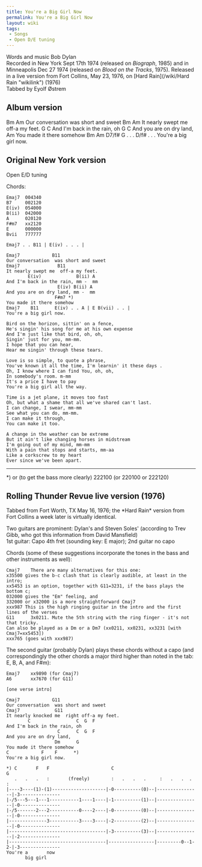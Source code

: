 ```yaml
---
title: You're a Big Girl Now
permalink: You're a Big Girl Now
layout: wiki
tags:
 - Songs
 - Open D/E tuning
---
```


Words and music Bob Dylan  
Recorded in New York Sept 17th 1974 (released on *Biograph*, 1985) and
in Minneapolis Dec 27 1974 (released on *Blood on the Tracks*, 1975).
Released in a live version from Fort Collins, May 23, 1976, on [Hard
Rain](/wiki/Hard Rain "wikilink") (1976)  
 Tabbed by Eyolf Østrem

<h2 class="songversion">
Album version

</h2>
    Bm               Am
     Our conversation  was short and sweet
    Bm                 Am
     It nearly swept me  off-a my feet.
            G                   C
    And I'm back in the rain, oh
                       G        C
    And you are on dry land,
                          Am
    You made it there somehow
    Bm         Am      D7/f# G . . . D/f# . . .
      You're a big girl now.

<h2 class="songversion">
Original New York version

</h2>
Open E/D tuning

Chords:

    Emaj7  004340
    B7     002120
    E(iv)  054000
    B(ii)  042000
    A      020120
    F#m7   xx2120
    E      000000
    Bvii   777777

    Emaj7 . . B11 | E(iv) . . . |

    Emaj7            B11
    Our conversation  was short and sweet
    Emaj7              B11
    It nearly swept me  off-a my feet.
            E(iv)             B(ii) A
    And I'm back in the rain, mm -  mm
                       E(iv) B(ii) A
    And you are on dry land, mm -  mm
                      F#m7 *)
    You made it there somehow
    Emaj7    B11      E(iv) . . A | E B(vii) . . |
    You're a big girl now.

    Bird on the horizon, sittin' on a fence,
    He's singin' his song for me at his own expense
    And I'm just like that bird, oh, oh,
    Singin' just for you, mm-mm.
    I hope that you can hear,
    Hear me singin' through these tears.

    Love is so simple, to quote a phrase,
    You've known it all the time, I'm learnin' it these days .
    Oh, I know where I can find You, oh, oh,
    In somebody's room. m-mm
    It's a price I have to pay
    You're a big girl all the way.

    Time is a jet plane, it moves too fast
    Oh, but what a shame that all we've shared can't last.
    I can change, I swear, mm-mm
    See what you can do, mm-mm.
    I can make it through,
    You can make it too.

    A change in the weather can be extreme
    But it ain't like changing horses in midstream
    I'm going out of my mind, mm-mm
    With a pain that stops and starts, mm-aa
    Like a corkscrew to my heart
    Ever since we've been apart.

* * * * *

\*) or (to get the bass more clearly) 222100 (or 220100 or 222120)

<h2 class="songversion">
Rolling Thunder Revue live version (1976)

</h2>
Tabbed from Fort Worth, TX May 16, 1976; the *Hard Rain* version from
Fort Collins a week later is virtually identical.

Two guitars are prominent: Dylan's and Steven Soles' (according to Trev
Gibb, who got this information from David Mansfield)  
1st guitar: Capo 4th fret (sounding key: E major); 2nd guitar no capo

Chords (some of these suggestions incorporate the tones in the bass and
other instruments as well):

    Cmaj7    There are many alternatives for this one:
    x35500 gives the b-c clash that is clearly audible, at least in the intro;
    xx5453 is an option, together with G11=3231, if the bass plays the bottom c;
    032000 gives the "Em" feeling, and
    332000 or x32000 is a more straightforward Cmaj7
    xxx987 This is the high ringing guitar in the intro and the first lines of the verses
    G11      3x0211. Mute the 5th string with the ring finger - it's not that tricky.
    Can also be played as a Dm or a Dm7 (xx0211, xx0231, xx3231 [with Cmaj7=xx5453])
    xxx765 (goes with xxx987)

The second guitar (probably Dylan) plays these chords without a capo
(and correspondingly the other chords a major third higher than noted in
the tab: E, B, A, and F\#m):

    Emaj7    xx9890 (for Cmaj7)
    A6       xx7670 (for G11)

    [one verse intro]

    Cmaj7            G11
    Our conversation  was short and sweet
    Cmaj7             G11
    It nearly knocked me  right off-a my feet.
            C                 C  G  F
    And I'm back in the rain, oh
                       C      C  G  F
    And you are on dry land,
                      Dm      G
    You made it there somehow
    C            F    F      *)
    You're a big girl now.

    *) C       F   F                       C                                  G
       .   .   .   :       (freely)        :   .   .   .     :   .   .  .     :
    |----3----(1)-(1)--------------------|-0----------(0)--|----------------|-3---------------
    |-/5---5---1---1-----------1----1----|-1----------(1)--|----------------|-0---------------
    |-/5-------2---2-----------0----2----|-0----------(0)--|----------------|-0---------------
    |--------------3-----------3----3----|-2----------(2)--|----------------|-0---------------
    |------------------------------------|-3----------(3)--|----------------|-2---------------
    |------------------------------------|-----------------|---------0--1-2-|-3---------------
    You're a       now
           big girl
